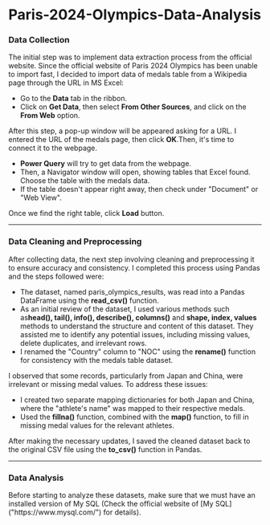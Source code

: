 # Paris-2024-Olympics-Data-Analysis
<h3>Data Collection</h3>
<p>The initial step was to implement data extraction process from the official website. Since the official website of Paris 2024 Olympics has been unable to import fast, I decided to import data of medals table from a Wikipedia page through the URL in MS Excel:</p>
<ul>
  <li>Go to the <strong>Data</strong> tab in the ribbon.</li>
  <li>Click on <strong>Get Data</strong>, then select <strong>From Other Sources</strong>, and click on the <strong>From Web</strong> option.</li>
</ul>
  <p>After this step, a pop-up window will be appeared asking for a URL. I entered the URL of the medals page, then click <strong>OK</strong>.Then, it's time to connect it to the webpage.</p>
  
<ul>
  <li><strong>Power Query</strong> will try to get data from the webpage.</li>
  <li>Then, a Navigator window will open, showing tables that Excel found. Choose the table with the medals data.</li>
  <li>If the table doesn't appear right away, then check under "Document" or "Web View".</li>
</ul>
<p>Once we find the right table, click <strong>Load</strong> button.</p>
<hr/>
<h3>Data Cleaning and Preprocessing</h3>
<p>After collecting data, the next step involving cleaning and preprocessing it to ensure accuracy and consistency. I completed this process using Pandas and the steps followed were:</p>
<ul>
  <li>The dataset, named paris_olympics_results, was read into a Pandas DataFrame using the <strong>read_csv()</strong> function.</li>
  <li>As an initial review of the dataset, I used various methods such as<strong>head(), tail(), info(), describe(), columns()</strong> and <strong>shape, index, values</strong> methods to understand the structure and content of this dataset. They assisted me to identify any potential issues, including missing values, delete duplicates, and irrelevant rows.</li>
  <li>I renamed the "Country" column to "NOC" using the <strong>rename()</strong> function for consistency with the medals table dataset.</li>
</ul>
<p>I observed that some records, particularly from Japan and China, were irrelevant or missing medal values. To address these issues:</p>
<ul>
  <li>I created two separate mapping dictionaries for both Japan and China, where the "athlete's name" was mapped to their respective medals.</li>
  <li>Used the <strong>fillna()</strong> function, combined with the <strong>map()</strong> function, to fill in missing medal values for the relevant athletes.</li>
</ul>
<p>After making the necessary updates, I saved the cleaned dataset back to the original CSV file using the <strong>to_csv()</strong> function in Pandas.</p>
<hr />
<h3>Data Analysis</h3>
Before starting to analyze these datasets, make sure that we must have an installed version of My SQL (Check the official website of [My SQL]("https://www.mysql.com/") for details).

